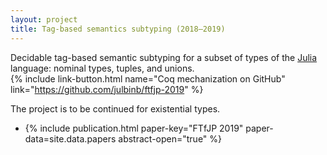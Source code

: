 ```yaml
---
layout: project
title: Tag-based semantics subtyping (2018–2019)
---
```


Decidable tag-based semantic subtyping for a subset of types
of the [Julia](https://julialang.org/) language:
nominal types, tuples, and unions.  
{% include link-button.html name="Coq mechanization on GitHub"
  link="https://github.com/julbinb/ftfjp-2019" %}

The project is to be continued for existential types.

* {% include publication.html paper-key="FTfJP 2019"
    paper-data=site.data.papers abstract-open="true" %}